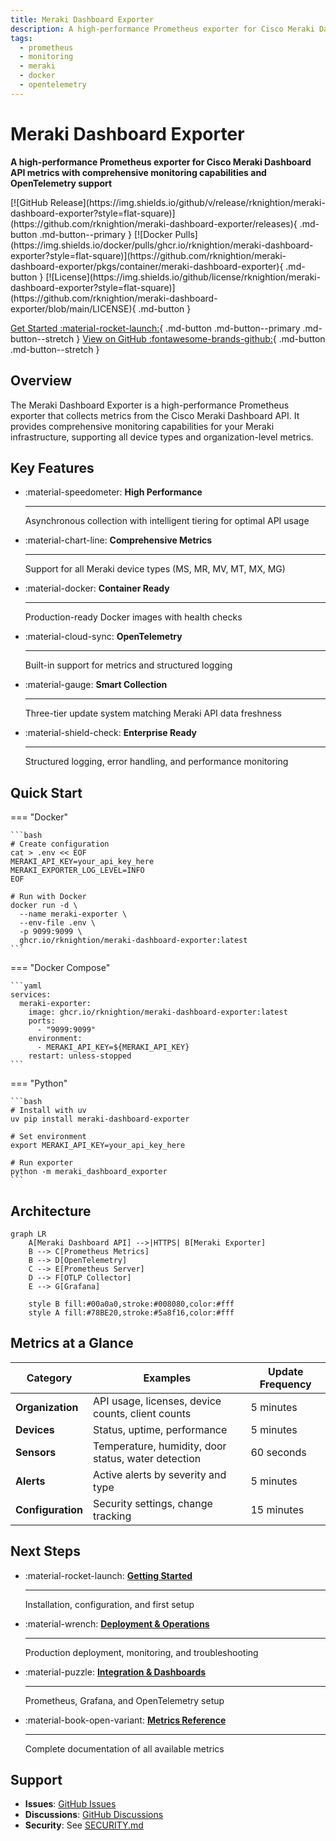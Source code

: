 ```yaml
---
title: Meraki Dashboard Exporter
description: A high-performance Prometheus exporter for Cisco Meraki Dashboard API metrics with comprehensive monitoring capabilities and OpenTelemetry support
tags:
  - prometheus
  - monitoring
  - meraki
  - docker
  - opentelemetry
---
```


# Meraki Dashboard Exporter

<div class="hero" markdown>

**A high-performance Prometheus exporter for Cisco Meraki Dashboard API metrics with comprehensive monitoring capabilities and OpenTelemetry support**

<div class="hero-badges" markdown>
[![GitHub Release](https://img.shields.io/github/v/release/rknightion/meraki-dashboard-exporter?style=flat-square)](https://github.com/rknightion/meraki-dashboard-exporter/releases){ .md-button .md-button--primary }
[![Docker Pulls](https://img.shields.io/docker/pulls/ghcr.io/rknightion/meraki-dashboard-exporter?style=flat-square)](https://github.com/rknightion/meraki-dashboard-exporter/pkgs/container/meraki-dashboard-exporter){ .md-button }
[![License](https://img.shields.io/github/license/rknightion/meraki-dashboard-exporter?style=flat-square)](https://github.com/rknightion/meraki-dashboard-exporter/blob/main/LICENSE){ .md-button }
</div>

[Get Started :material-rocket-launch:](getting-started.md){ .md-button .md-button--primary .md-button--stretch }
[View on GitHub :fontawesome-brands-github:](https://github.com/rknightion/meraki-dashboard-exporter){ .md-button .md-button--stretch }

</div>

## Overview

The Meraki Dashboard Exporter is a high-performance Prometheus exporter that collects metrics from the Cisco Meraki Dashboard API. It provides comprehensive monitoring capabilities for your Meraki infrastructure, supporting all device types and organization-level metrics.

## Key Features

<div class="grid cards" markdown>

- :material-speedometer: **High Performance**

    ---

    Asynchronous collection with intelligent tiering for optimal API usage

- :material-chart-line: **Comprehensive Metrics**

    ---

    Support for all Meraki device types (MS, MR, MV, MT, MX, MG)

- :material-docker: **Container Ready**

    ---

    Production-ready Docker images with health checks

- :material-cloud-sync: **OpenTelemetry**

    ---

    Built-in support for metrics and structured logging

- :material-gauge: **Smart Collection**

    ---

    Three-tier update system matching Meraki API data freshness

- :material-shield-check: **Enterprise Ready**

    ---

    Structured logging, error handling, and performance monitoring

</div>

## Quick Start

=== "Docker"

    ```bash
    # Create configuration
    cat > .env << EOF
    MERAKI_API_KEY=your_api_key_here
    MERAKI_EXPORTER_LOG_LEVEL=INFO
    EOF

    # Run with Docker
    docker run -d \
      --name meraki-exporter \
      --env-file .env \
      -p 9099:9099 \
      ghcr.io/rknightion/meraki-dashboard-exporter:latest
    ```

=== "Docker Compose"

    ```yaml
    services:
      meraki-exporter:
        image: ghcr.io/rknightion/meraki-dashboard-exporter:latest
        ports:
          - "9099:9099"
        environment:
          - MERAKI_API_KEY=${MERAKI_API_KEY}
        restart: unless-stopped
    ```

=== "Python"

    ```bash
    # Install with uv
    uv pip install meraki-dashboard-exporter

    # Set environment
    export MERAKI_API_KEY=your_api_key_here

    # Run exporter
    python -m meraki_dashboard_exporter
    ```

## Architecture

```mermaid
graph LR
    A[Meraki Dashboard API] -->|HTTPS| B[Meraki Exporter]
    B --> C[Prometheus Metrics]
    B --> D[OpenTelemetry]
    C --> E[Prometheus Server]
    D --> F[OTLP Collector]
    E --> G[Grafana]

    style B fill:#00a0a0,stroke:#008080,color:#fff
    style A fill:#78BE20,stroke:#5a8f16,color:#fff
```

## Metrics at a Glance

| Category | Examples | Update Frequency |
|----------|----------|------------------|
| **Organization** | API usage, licenses, device counts, client counts | 5 minutes |
| **Devices** | Status, uptime, performance | 5 minutes |
| **Sensors** | Temperature, humidity, door status, water detection | 60 seconds |
| **Alerts** | Active alerts by severity and type | 5 minutes |
| **Configuration** | Security settings, change tracking | 15 minutes |

## Next Steps

<div class="grid cards" markdown>

- :material-rocket-launch: **[Getting Started](getting-started.md)**

    ---

    Installation, configuration, and first setup

- :material-wrench: **[Deployment & Operations](deployment-operations.md)**

    ---

    Production deployment, monitoring, and troubleshooting

- :material-puzzle: **[Integration & Dashboards](integration-dashboards.md)**

    ---

    Prometheus, Grafana, and OpenTelemetry setup

- :material-book-open-variant: **[Metrics Reference](metrics/overview.md)**

    ---

    Complete documentation of all available metrics

</div>

## Support

- **Issues**: [GitHub Issues](https://github.com/rknightion/meraki-dashboard-exporter/issues)
- **Discussions**: [GitHub Discussions](https://github.com/rknightion/meraki-dashboard-exporter/discussions)
- **Security**: See [SECURITY.md](https://github.com/rknightion/meraki-dashboard-exporter/blob/main/SECURITY.md)
